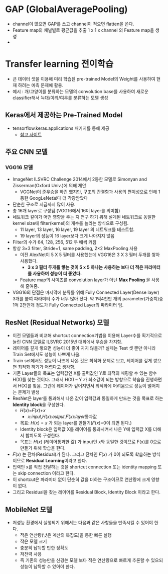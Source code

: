 # GAP (GlobalAveragePooling)
- channel이 많으면 GAP를 쓰고 channel이 적으면 flatten을 쓴다.
- Feature map의 채널별로 평균값을 추출 1 x 1 x channel 의 Feature map을 생성
- 
# Transfer learning 전이학습
- 큰 데이터 셋을 이용해 미리 학습된 pre-trained Model의 Weight를 사용하여 현재 하려는 예측 문제에 활용.
- 예시 : 개/고양이를 분류하는 모델의 convolution base를 사용하여 새로운 classifier해서 늑대/이리/여우를 분류하는 모델 생성

## Keras에서 제공하는 Pre-Trained Model
- tensorflow.keras.applications 패키지를 통해 제공
    - [참고 사이트](https://www.tensorflow.org/api_docs/python/tf/keras/applications?hl=ko)

## 주요 CNN 모델
### VGG16 모델
- ImageNet ILSVRC Challenge 2014에서 2등한 모델로 Simonyan and Zisserman(Oxford Univ.)에 의해 제안
    - VGGNet이 준우승을 하긴 했지만, 구조의 간결함과 사용의 편이성으로 인해 1등한 GoogLeNet보다 더 각광받았다
- 단순한 구조로 지금까지 많이 사용.
- 총 16개 layer로 구성됨.(VGG16에서 16이 layer를 의미함)
- 네트워크 깊이가 어떤 영향을 주는 지 연구 하기 위해 설계된 네트워크로 동일한 kernel size에 filter(kernel)의 개수를 늘리는 방식으로 구성됨.
    - 11 layer, 13 layer, 16 layer, 19 layer 의 네트워크를 테스트함.
    - 19 layer의 성능이 16 layer보다 크게 나아지지 않음
- Filter의 수가 64, 128, 256, 512 두 배씩 커짐
- 항상  3×3  filter, Stride=1, same padding,  2×2  MaxPooling 사용
    - 이전 AlexNet이 5 X 5 필터를 사용했는데 VGG16은 3 X 3 필터 두개를 쌓아 사용했다.
        - **3 x 3 필터 두개를 쌓는 것이 5 x 5 하나는 사용하는 보다 더 적은 파라미터를 사용하며 성능이 더 좋았다.**
    - Feature map의 사이즈를 convolution layer가 아닌 **Max Pooling** 을 사용해 줄여줌.
- VGG16의 단점은 마지막에 분류를 위해 Fully Connected Layer(Dense layer) 3개를 붙여 파라미터 수가 너무 많아 졌다. 약 1억4천만 개의 parameter(가중치)중 1억 2천만개 정도가 Fully Connected Layer의 파라미터 임.

## ResNet (Residual Networks) 모델
- 이전 모델들과 비교해 shortcut connection기법을 이용해 Layer수를 획기적으로 늘린 CNN 모델로 ILSVRC 2015년 대회에서 우승을 차지함.
- 레이어를 깊게 쌓으면 성능이 더 좋아 지지 않을까? 실제는 Test 셋 뿐만 아니라 Train Set에서도 성능이 나쁘게 나옴.
- Train set에서도 성능이 나쁘게 나온 것은 최적화 문제로 보고, 레이어를 깊게 쌓으면 최적화 하기가 어렵다고 생각함.
- 기존 Layer들의 목표는 입력값인 X를 출력값인 Y로 최적의 매핑할 수 있는 함수 H(X)를 찾는 것이다. 그래서 H(X) – Y 가 최소값이 되는 방향으로 학습을 진행하면서 H(X)를 찾음. 그런데 레이어가 깊어지면서 최적화에 어려움으로 성능이 떨어지는 문제가 발생
- ResNet은 layer를 통과해서 나온 값이 입력값과 동일하게 만드는 것을 목표로 하는 **Identity block**을 구성한다.
    - 𝐻(𝑥)=𝐹(𝑥)+𝑥
        - 𝑥:𝑖𝑛𝑝𝑢𝑡,𝐻(𝑥):𝑜𝑢𝑡𝑝𝑢𝑡,𝐹(𝑥):𝑙𝑎𝑦𝑒𝑟통과값
    - 목표: 𝐻(𝑥) = 𝑥 가 되는 layer를 만들기(𝐹(𝑥)=0이 되면 된다.)
    - Identity block은 입력값 X를 레이어를 통과시켜서 나온 Y에 입력값 X를 더해서 합치도록 구성한다.
    - 목표는  𝐻(𝑥) (레이어통과한 값) 가 input인 x와 동일한 것이므로 F(x)를 0으로 만들기 위해 학습을 한다.
- 𝐹(𝑥) 는 잔차(Residual)가 된다. 그리고 잔차인  𝐹(𝑥) 가 0이 되도록 학습하는 방식이므로 **Residual Learning**이라고 한다.
- 입력인 x를 직접 전달하는 것을 shortcut connection 또는 identity mapping 또는 skip connection 이라고 한다.
- 이 shortcut은 파라미터 없이 단순히 값을 더하는 구조이므로 연산량에 크게 영향이 없다.
- 그리고 Residual을 찾는 레이어를 Residual Block, Identity Block 이라고 한다.

## MobileNet 모델
- 저성능 환경에서 실행되기 위해서는 다음과 같은 사항들을 만족시킬 수 있어야 한다.
    - 적은 연산량(낮은 계산의 복잡도)을 통한 빠른 실행
    - 작은 모델 크기
    - 충분히 납득할 만한 정확도
    - 저전력 사용
    - 즉 기존의 성능만을 신경쓴 모델 보다 적은 연산량으로 빠르게 추론할 수 있으되 성능이 납득할 수 있어야 한다.